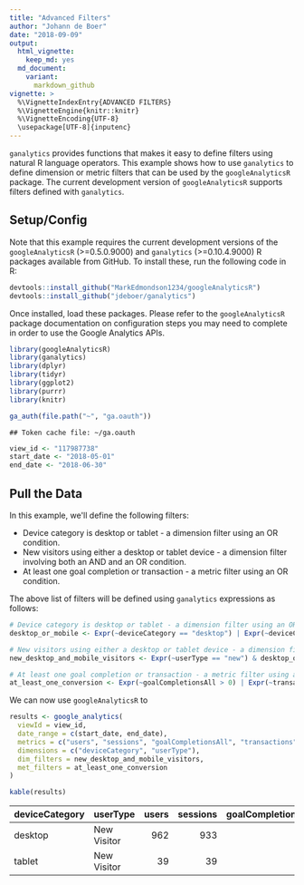 ```yaml
---
title: "Advanced Filters"
author: "Johann de Boer"
date: "2018-09-09"
output:
  html_vignette:
    keep_md: yes
  md_document:
    variant:
      markdown_github
vignette: >
  %\VignetteIndexEntry{ADVANCED FILTERS}
  %\VignetteEngine{knitr::knitr}
  %\VignetteEncoding{UTF-8}
  \usepackage[UTF-8]{inputenc}
---
```


`ganalytics` provides functions that makes it easy to define filters using natural R language operators. This example shows how to use `ganalytics` to define dimension or metric filters that can be used by the `googleAnalyticsR` package. The current development version of `googleAnalyticsR` supports filters defined with `ganalytics`.

## Setup/Config

Note that this example requires the current development versions of the `googleAnalyticsR` (>=0.5.0.9000) and `ganalytics` (>=0.10.4.9000) R packages available from GitHub. To install these, run the following code in R:

```r
devtools::install_github("MarkEdmondson1234/googleAnalyticsR")
devtools::install_github("jdeboer/ganalytics")
```

Once installed, load these packages. Please refer to the `googleAnalyticsR` package documentation on configuration steps you may need to complete in order to use the Google Analytics APIs.


```r
library(googleAnalyticsR)
library(ganalytics)
library(dplyr)
library(tidyr)
library(ggplot2)
library(purrr)
library(knitr)

ga_auth(file.path("~", "ga.oauth"))
```

```
## Token cache file: ~/ga.oauth
```

```r
view_id <- "117987738"
start_date <- "2018-05-01"
end_date <- "2018-06-30"
```

## Pull the Data

In this example, we'll define the following filters:
* Device category is desktop or tablet - a dimension filter using an OR condition.
* New visitors using either a desktop or tablet device - a dimension filter involving both an AND and an OR condition.
* At least one goal completion or transaction - a metric filter using an OR condition.

The above list of filters will be defined using `ganalytics` expressions as follows:


```r
# Device category is desktop or tablet - a dimension filter using an OR condition.
desktop_or_mobile <- Expr(~deviceCategory == "desktop") | Expr(~deviceCategory == "tablet")

# New visitors using either a desktop or tablet device - a dimension filter involving both an AND and an OR condition.
new_desktop_and_mobile_visitors <- Expr(~userType == "new") & desktop_or_mobile

# At least one goal completion or transaction - a metric filter using an OR condition.
at_least_one_conversion <- Expr(~goalCompletionsAll > 0) | Expr(~transactions > 0)
```

We can now use `googleAnalyticsR` to 


```r
results <- google_analytics(
  viewId = view_id,
  date_range = c(start_date, end_date),
  metrics = c("users", "sessions", "goalCompletionsAll", "transactions"),
  dimensions = c("deviceCategory", "userType"),
  dim_filters = new_desktop_and_mobile_visitors,
  met_filters = at_least_one_conversion
)
```


```r
kable(results)
```



|deviceCategory |userType    | users| sessions| goalCompletionsAll| transactions|
|:--------------|:-----------|-----:|--------:|------------------:|------------:|
|desktop        |New Visitor |   962|      933|                777|            0|
|tablet         |New Visitor |    39|       39|                 38|            0|

